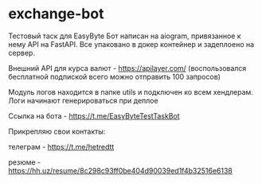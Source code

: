 # exchange-bot
Тестовый таск для EasyByte
Бот написан на aiogram, привязанное к нему API на FastAPI. Все упаковано в докер контейнер и задеплоено на сервер.

Внешний API для курса валют - https://apilayer.com/ (воспользовался бесплатной подпиской всего можно отправить 100 запросов)

Модуль логов находится в папке utils и подключен ко всем хендлерам. Логи начинают генерироваться при деплое

Ссылка на бота - https://t.me/EasyByteTestTaskBot


Прикрепляю свои контакты:

телеграм - https://t.me/hetredtt

резюме - https://hh.uz/resume/8c298c93ff0be404d90039ed1f4b32516e6138
